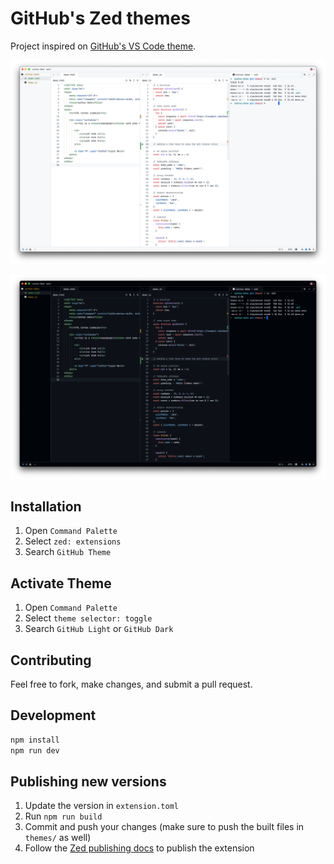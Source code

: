 # GitHub's Zed themes

Project inspired on [GitHub's VS Code theme](https://github.com/primer/github-vscode-theme).

![Light Theme](./art/light.png)

![Dark Theme](./art/dark.png)

## Installation

1. Open `Command Palette`
2. Select `zed: extensions`
3. Search `GitHub Theme`

## Activate Theme

1. Open `Command Palette`
2. Select `theme selector: toggle`
3. Search `GitHub Light` or `GitHub Dark`

## Contributing

Feel free to fork, make changes, and submit a pull request.

## Development

```bash
npm install
npm run dev
```

## Publishing new versions

1. Update the version in `extension.toml`
2. Run `npm run build`
3. Commit and push your changes (make sure to push the built files in `themes/` as well)
4. Follow the [Zed publishing docs](https://zed.dev/docs/extensions/developing-extensions#updating-an-extension) to publish the extension